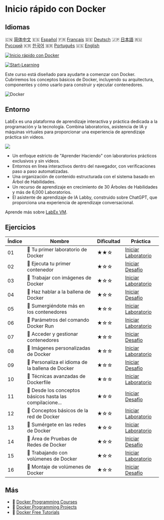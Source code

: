 # Inicio rápido con Docker

## Idiomas

🇨🇳 [简体中文](README_zh.md) 🇪🇸 [Español](README_es.md) 🇫🇷 [Français](README_fr.md) 🇩🇪 [Deutsch](README_de.md) 🇯🇵 [日本語](README_ja.md) 🇷🇺 [Русский](README_ru.md) 🇰🇷 [한국어](README_ko.md) 🇧🇷 [Português](README_pt.md) 🇺🇸 [English](README.md) 

[![Inicio rápido con Docker](https://cover-creator.labex.io/quick-start-with-docker.png?lang=es)](https://labex.io/es/courses/quick-start-with-docker)

[![Start-Learning](https://img.shields.io/badge/Start-Learning-whitesmoke?style=for-the-badge)](https://labex.io/es/courses/quick-start-with-docker)

Este curso está diseñado para ayudarte a comenzar con Docker. Cubriremos los conceptos básicos de Docker, incluyendo su arquitectura, componentes y cómo usarlo para construir y ejecutar contenedores.

![Docker](https://img.shields.io/badge/Docker-whitesmoke?style=for-the-badge&logo=docker)


## Entorno

LabEx es una plataforma de aprendizaje interactiva y práctica dedicada a la programación y la tecnología. Combina laboratorios, asistencia de IA y máquinas virtuales para proporcionar una experiencia de aprendizaje práctica sin videos.

![](https://tutorial-screenshot.getvm.io/images/vm-1725247253.png)

- Un enfoque estricto de "Aprender Haciendo" con laboratorios prácticos exclusivos y sin videos.
- Entornos en línea interactivos dentro del navegador, con verificaciones paso a paso automatizadas.
- Una organización de contenido estructurada con el sistema basado en Árbol de Habilidades.
- Un recurso de aprendizaje en crecimiento de 30 Árboles de Habilidades y más de 6,000 Laboratorios.
- El asistente de aprendizaje de IA Labby, construido sobre ChatGPT, que proporciona una experiencia de aprendizaje conversacional.

Aprende más sobre [LabEx VM](https://support.labex.io/using-labex/virtual-machine).

## Ejercicios

|   Índice | Nombre                                                   | Dificultad   | Práctica                                                                                                                     |
|----------|----------------------------------------------------------|--------------|------------------------------------------------------------------------------------------------------------------------------|
|       01 | 📖 Tu primer laboratorio de Docker                       | ★★☆          | <a target='_blank' href='https://labex.io/es/tutorials/docker-your-first-docker-lab-92719'>Iniciar Laboratorio</a>           |
|       02 | 🎯 Ejecuta tu primer contenedor                          | ★☆☆          | <a target='_blank' href='https://labex.io/es/tutorials/docker-run-your-first-container-388943'>Iniciar Desafío</a>           |
|       03 | 📖 Trabajar con imágenes de Docker                       | ★☆☆          | <a target='_blank' href='https://labex.io/es/tutorials/docker-working-with-docker-images-388939'>Iniciar Laboratorio</a>     |
|       04 | 🎯 Haz hablar a la ballena de Docker                     | ★☆☆          | <a target='_blank' href='https://labex.io/es/tutorials/docker-make-a-docker-whale-speak-388948'>Iniciar Desafío</a>          |
|       05 | 📖 Sumergiéndote más en los contenedores                 | ★☆☆          | <a target='_blank' href='https://labex.io/es/tutorials/docker-diving-deeper-into-containers-388951'>Iniciar Laboratorio</a>  |
|       06 | 📖 Parámetros del comando Docker Run                     | ★☆☆          | <a target='_blank' href='https://labex.io/es/tutorials/docker-docker-run-command-parameters-389228'>Iniciar Laboratorio</a>  |
|       07 | 🎯 Acceder y gestionar contenedores                      | ★☆☆          | <a target='_blank' href='https://labex.io/es/tutorials/docker-access-and-manage-containers-389192'>Iniciar Desafío</a>       |
|       08 | 📖 Imágenes personalizadas de Docker                     | ★☆☆          | <a target='_blank' href='https://labex.io/es/tutorials/docker-custom-docker-images-389185'>Iniciar Laboratorio</a>           |
|       09 | 🎯 Personaliza el idioma de la ballena de Docker         | ★☆☆          | <a target='_blank' href='https://labex.io/es/tutorials/docker-customize-docker-whale-s-language-389015'>Iniciar Desafío</a>  |
|       10 | 📖 Técnicas avanzadas de Dockerfile                      | ★☆☆          | <a target='_blank' href='https://labex.io/es/tutorials/docker-advanced-dockerfile-techniques-389027'>Iniciar Laboratorio</a> |
|       11 | 🎯 Desde los conceptos básicos hasta las compilacione... | ★☆☆          | <a target='_blank' href='https://labex.io/es/tutorials/docker-from-basics-to-multi-stage-builds-389193'>Iniciar Desafío</a>  |
|       12 | 📖 Conceptos básicos de la red de Docker                 | ★☆☆          | <a target='_blank' href='https://labex.io/es/tutorials/docker-docker-networking-basics-389048'>Iniciar Laboratorio</a>       |
|       13 | 📖 Sumérgete en las redes de Docker                      | ★☆☆          | <a target='_blank' href='https://labex.io/es/tutorials/docker-dive-into-docker-networking-389047'>Iniciar Laboratorio</a>    |
|       14 | 🎯 Área de Pruebas de Redes de Docker                    | ★☆☆          | <a target='_blank' href='https://labex.io/es/tutorials/docker-docker-network-playground-389054'>Iniciar Desafío</a>          |
|       15 | 📖 Trabajando con volúmenes de Docker                    | ★☆☆          | <a target='_blank' href='https://labex.io/es/tutorials/docker-working-with-docker-volumes-389189'>Iniciar Laboratorio</a>    |
|       16 | 🎯 Montaje de volúmenes de Docker                        | ★☆☆          | <a target='_blank' href='https://labex.io/es/tutorials/docker-docker-volume-mounting-389116'>Iniciar Desafío</a>             |

## Más

- 🔗 [Docker Programming Courses](https://github.com/labex-labs/awesome-programming-courses)
- 🔗 [Docker Programming Projects](https://github.com/labex-labs/awesome-programming-projects)
- 🔗 [Docker Free Tutorials](https://github.com/labex-labs/docker-free-tutorials)

